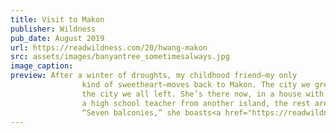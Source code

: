 ```yaml
---
title: Visit to Makon 
publisher: Wildness
pub_date: August 2019
url: https://readwildness.com/20/hwang-makon
src: assets/images/banyantree_sometimesalways.jpg
image_caption: 
preview: After a winter of droughts, my childhood friend—my only 
                kind of sweetheart—moves back to Makon. The city we grew up in; 
                the city we all left. She’s there now, in a house with twelve women, only one her age, 
                a high school teacher from another island, the rest are medical students.
                “Seven balconies,” she boasts<a href="https://readwildness.com/20/hwang-makon" class="ellipses-loader">...</a>
---
```

